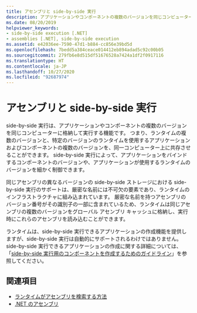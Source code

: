 ```yaml
---
title: アセンブリと side-by-side 実行
description: アプリケーションやコンポーネントの複数のバージョンを同じコンピューターに格納して実行する機能である、side-by-side 実行について説明します。
ms.date: 08/20/2019
helpviewer_keywords:
- side-by-side execution [.NET]
- assemblies [.NET], side-by-side execution
ms.assetid: e42036ee-7590-47d1-b884-cc856e39bd5d
ms.openlocfilehash: 7bedd5a384ceace014412eb894adad5c92c00b05
ms.sourcegitcommit: 279fb6e8d515df51676528a7424a1df2f0917116
ms.translationtype: HT
ms.contentlocale: ja-JP
ms.lasthandoff: 10/27/2020
ms.locfileid: "92687974"
---
```

# <a name="assemblies-and-side-by-side-execution"></a>アセンブリと side-by-side 実行

side-by-side 実行は、アプリケーションやコンポーネントの複数のバージョンを同じコンピューターに格納して実行する機能です。 つまり、ランタイムの複数のバージョンと、特定のバージョンのランタイムを使用するアプリケーションおよびコンポーネントの複数のバージョンを、同一コンピューター上に共存させることができます。 side-by-side 実行によって、アプリケーションをバインドするコンポーネントのバージョンや、アプリケーションが使用するランタイムのバージョンを細かく制御できます。  
  
同じアセンブリの異なるバージョンの side-by-side ストレージにおける side-by-side 実行のサポートは、厳密な名前には不可欠の要素であり、ランタイムのインフラストラクチャに組み込まれています。 厳密な名前を持つアセンブリのバージョン番号がその識別子の一部に含まれているため、ランタイムは同じアセンブリの複数のバージョンをグローバル アセンブリ キャッシュに格納し、実行時にこれらのアセンブリを読み込むことができます。  
  
ランタイムは、side-by-side 実行できるアプリケーションの作成機能を提供しますが、side-by-side 実行は自動的にサポートされるわけではありません。 side-by-side 実行できるアプリケーションの作成に関する詳細については、「[side-by-side 実行用のコンポーネントを作成するためのガイドライン](../../framework/deployment/guidelines-for-creating-components-for-side-by-side-execution.md)」を参照してください。  
  
## <a name="see-also"></a>関連項目

- [ランタイムがアセンブリを検索する方法](../../framework/deployment/how-the-runtime-locates-assemblies.md)
- [.NET のアセンブリ](index.md)
